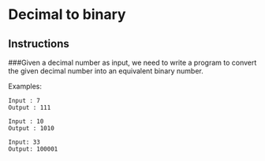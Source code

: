 # Decimal to binary


## Instructions 

###Given a decimal number as input, we need to write a program to convert the given decimal number into an equivalent binary number.

Examples: 

```
Input : 7
Output : 111

Input : 10
Output : 1010

Input: 33
Output: 100001

```
  
